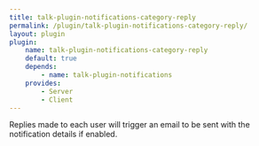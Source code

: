 ```yaml
---
title: talk-plugin-notifications-category-reply
permalink: /plugin/talk-plugin-notifications-category-reply/
layout: plugin
plugin:
    name: talk-plugin-notifications-category-reply
    default: true
    depends:
        - name: talk-plugin-notifications
    provides:
        - Server
        - Client
---
```


Replies made to each user will trigger an email to be sent with the notification
details if enabled.
